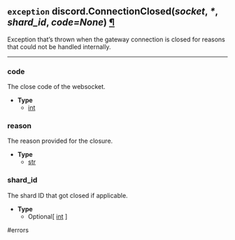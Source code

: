 ## `exception` discord.**ConnectionClosed**(_socket_, _*_, _shard_id_, _code=None_) [¶](https://discordpy.readthedocs.io/en/stable/api.html#discord.ConnectionClosed)

Exception that’s thrown when the gateway connection is closed for reasons that could not be handled internally.

****

### code
The close code of the websocket.
- **Type**
	- [int](https://docs.python.org/3/library/functions.html#int)

### **reason**
The reason provided for the closure.
- **Type**
	- [str](https://docs.python.org/3/library/stdtypes.html#str)

### shard_id
The shard ID that got closed if applicable.
- **Type**
	- Optional[ [int](https://docs.python.org/3/library/functions.html#int) ]

#errors 